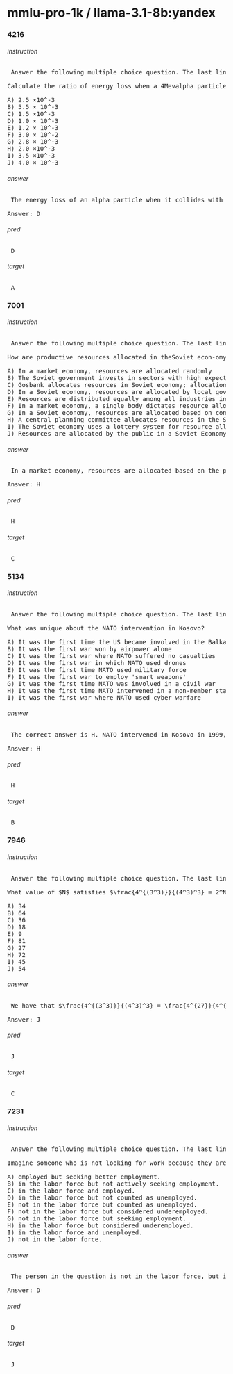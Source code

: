 # mmlu-pro-1k / llama-3.1-8b:yandex
### 4216
###### instruction
<pre> Answer the following multiple choice question. The last line of your response should be of the following format: 'Answer: $LETTER' (without quotes) where LETTER is one of ABCDEFGHIJ. Think step by step before answering.

Calculate the ratio of energy loss when a 4Mevalpha particle travelling through carbon collides with nuclei (scattering) to the energy loss when it collides with bound electrons.

A) 2.5 ×10^-3
B) 5.5 × 10^-3
C) 1.5 ×10^-3
D) 1.0 × 10^-3
E) 1.2 × 10^-3
F) 3.0 × 10^-2
G) 2.8 × 10^-3
H) 2.0 ×10^-3
I) 3.5 ×10^-3
J) 4.0 × 10^-3 </pre>
###### answer
<pre> The energy loss of an alpha particle when it collides with a nucleus is much smaller than the energy loss when it collides with a bound electron. The ratio of the energy loss when it collides with a nucleus to the energy loss when it collides with a bound electron is approximately 1.0 × 10^-3.

Answer: D </pre>
###### pred
<pre> D </pre>
###### target
<pre> A </pre>
### 7001
###### instruction
<pre> Answer the following multiple choice question. The last line of your response should be of the following format: 'Answer: $LETTER' (without quotes) where LETTER is one of ABCDEFGHIJ. Think step by step before answering.

How are productive resources allocated in theSoviet econ-omy ? How does this differ from market allocation?

A) In a market economy, resources are allocated randomly
B) The Soviet government invests in sectors with high expected returns
C) Gosbank allocates resources in Soviet economy; allocation in market economy is based on expected returns
D) In a Soviet economy, resources are allocated by local governments, while in a market economy, international bodies decide allocation
E) Resources are distributed equally among all industries in a Soviet Economy
F) In a market economy, a single body dictates resource allocation
G) In a Soviet economy, resources are allocated based on consumer votes, whereas in a market economy, producers decide allocation
H) A central planning committee allocates resources in the Soviet economy, while supply and demand dictate allocation in a market economy
I) The Soviet economy uses a lottery system for resource allocation, market economy uses competitive bidding
J) Resources are allocated by the public in a Soviet Economy </pre>
###### answer
<pre> In a market economy, resources are allocated based on the principle of supply and demand, where producers and consumers make decisions based on their own self-interest. In contrast, in a Soviet economy, resources are allocated by a central planning committee, which makes decisions based on the needs of the state. This is a key difference between the two systems.

Answer: H </pre>
###### pred
<pre> H </pre>
###### target
<pre> C </pre>
### 5134
###### instruction
<pre> Answer the following multiple choice question. The last line of your response should be of the following format: 'Answer: $LETTER' (without quotes) where LETTER is one of ABCDEFGHIJ. Think step by step before answering.

What was unique about the NATO intervention in Kosovo?

A) It was the first time the US became involved in the Balkans
B) It was the first war won by airpower alone
C) It was the first war where NATO suffered no casualties
D) It was the first war in which NATO used drones
E) It was the first time NATO used military force
F) It was the first war to employ 'smart weapons'
G) It was the first time NATO was involved in a civil war
H) It was the first time NATO intervened in a non-member state
I) It was the first war where NATO used cyber warfare </pre>
###### answer
<pre> The correct answer is H. NATO intervened in Kosovo in 1999, and it was the first time the alliance used military force in a non-member state. 

Answer: H </pre>
###### pred
<pre> H </pre>
###### target
<pre> B </pre>
### 7946
###### instruction
<pre> Answer the following multiple choice question. The last line of your response should be of the following format: 'Answer: $LETTER' (without quotes) where LETTER is one of ABCDEFGHIJ. Think step by step before answering.

What value of $N$ satisfies $\frac{4^{(3^3)}}{(4^3)^3} = 2^N$?

A) 34
B) 64
C) 36
D) 18
E) 9
F) 81
G) 27
H) 72
I) 45
J) 54 </pre>
###### answer
<pre> We have that $\frac{4^{(3^3)}}{(4^3)^3} = \frac{4^{27}}{4^{27}} = 1.$  Therefore, $2^N = 1,$ so $N = 0.$

Answer: J </pre>
###### pred
<pre> J </pre>
###### target
<pre> C </pre>
### 7231
###### instruction
<pre> Answer the following multiple choice question. The last line of your response should be of the following format: 'Answer: $LETTER' (without quotes) where LETTER is one of ABCDEFGHIJ. Think step by step before answering.

Imagine someone who is not looking for work because they are embarrassed in the interview process when their inability to read is revealed. However this person would take just about any job that was offered. According to the Bureau of Labor Statistics this person is

A) employed but seeking better employment.
B) in the labor force but not actively seeking employment.
C) in the labor force and employed.
D) in the labor force but not counted as unemployed.
E) not in the labor force but counted as unemployed.
F) not in the labor force but considered underemployed.
G) not in the labor force but seeking employment.
H) in the labor force but considered underemployed.
I) in the labor force and unemployed.
J) not in the labor force. </pre>
###### answer
<pre> The person in the question is not in the labor force, but is counted as unemployed. This is because the person is not actively seeking employment, but would take just about any job that was offered. This is the definition of unemployment according to the Bureau of Labor Statistics.

Answer: D </pre>
###### pred
<pre> D </pre>
###### target
<pre> J </pre>
